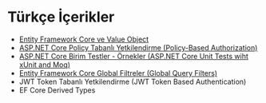 # Türkçe İçerikler

- [Entity Framework Core ve Value Object](./_pages/ef_core_value_object.md)
- [ASP.NET Core Policy Tabanlı Yetkilendirme (Policy-Based Authorization)](./_pages/asp_net_core_policy_based_auth.md)
- [ASP.NET Core Birim Testler - Örnekler (ASP.NET Core Unit Tests wiht xUnit and Moq)](./_pages/asp_net_core_unit_tests.md)
- [Entity Framework Core Global Filtreler (Global Query Filters)](./_pages/ef_core_gloal_query_filters.md)
- JWT Token Tabanlı Yetkilendirme (JWT Token Based Authentication)
- EF Core Derived Types
